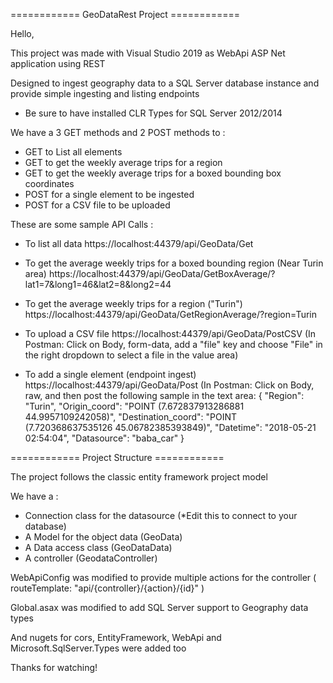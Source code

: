 ============ GeoDataRest Project ============

Hello,

This project was made with Visual Studio 2019 as WebApi ASP Net application using REST 

Designed to ingest geography data to a SQL Server database instance and provide simple ingesting and listing endpoints

* Be sure to have installed CLR Types for SQL Server 2012/2014 

We have a 3 GET methods and 2 POST methods to :

* GET to List all elements
* GET to get the weekly average trips for a region
* GET to get the weekly average trips for a boxed bounding box coordinates 
* POST for a single element to be ingested
* POST for a CSV file to be uploaded

These are some sample API Calls : 

* To list all data
https://localhost:44379/api/GeoData/Get 

* To get the average weekly trips for a boxed bounding region (Near Turin area)
https://localhost:44379/api/GeoData/GetBoxAverage/?lat1=7&long1=46&lat2=8&long2=44

* To get the average weekly trips for a region ("Turin")
https://localhost:44379/api/GeoData/GetRegionAverage/?region=Turin

* To upload a CSV file
https://localhost:44379/api/GeoData/PostCSV
(In Postman: Click on Body, form-data, add a "file" key and choose "File" in the right dropdown to select a file in the value area)

* To add a single element (endpoint ingest)
https://localhost:44379/api/GeoData/Post
(In Postman: Click on Body, raw, and then post the following sample in the text area:
{
        "Region": "Turin",
        "Origin_coord": "POINT (7.672837913286881 44.9957109242058)",
		"Destination_coord":  "POINT (7.720368637535126 45.06782385393849)",
        "Datetime": "2018-05-21 02:54:04",
        "Datasource": "baba_car"
}
	
	
============ Project Structure ============

The project follows the classic entity framework project model

We have a :

* Connection class for the datasource (*Edit this to connect to your database)
* A Model for the object data (GeoData)
* A Data access class (GeoDataData)
* A controller (GeodataController)

WebApiConfig was modified to provide multiple actions for the controller ( routeTemplate: "api/{controller}/{action}/{id}" ) 

Global.asax was modified to add SQL Server support to Geography data types

And nugets for cors, EntityFramework, WebApi and Microsoft.SqlServer.Types were added too

Thanks for watching! 
